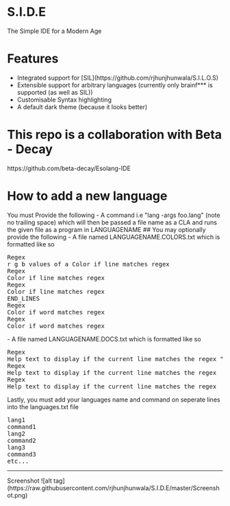 # S.I.D.E
The Simple IDE for a Modern Age
<h1>Features</h1>
<ul>
<li>
Integrated support for [SIL](https://github.com/rjhunjhunwala/S.I.L.O.S)
</li>
<li>Extensible support for arbitrary languages (currently only brainf*** is supported (as well as SIL))</li>
<li>Customisable Syntax highlighting</li>
<li>A default dark theme (because it looks better)</li>
</ul>
<h1>This repo is a collaboration with Beta - Decay </h1>
https://github.com/beta-decay/Esolang-IDE

<h1>How to add a new language</h1>
You must Provide the following
- A command i.e "lang -args foo.lang" (note no trailing space) which will then be passed a file name as a CLA and runs the given file as a program in LANGUAGENAME
## You may optionally provide the following
- A file named LANGUAGENAME.COLORS.txt which is formatted like so
<pre>
Regex 
r g b values of a Color if line matches regex
Regex 
Color if line matches regex 
Regex 
Color if line matches regex 
END_LINES 
Regex 
Color if word matches regex 
Regex 
Color if word matches regex 
</pre>
- A file named LANGUAGENAME.DOCS.txt which is formatted like so
<pre>
Regex
Help text to display if the current line matches the regex "NEWLINE" is used as an escape sequence to represent a new line being displayed.
Regex
Help text to display if the current line matches the regex
Regex
Help text to display if the current line matches the regex
</pre>
Lastly, you must add your languages name and command on seperate lines into the languages.txt file
<pre>
lang1
command1
lang2
command2
lang3
command3
etc...
</pre>
<hr/>
Screenshot
![alt tag](https://raw.githubusercontent.com/rjhunjhunwala/S.I.D.E/master/Screenshot.png)
